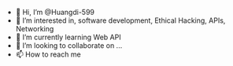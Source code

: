 - 👋 Hi, I’m @Huangdi-599
- 👀 I’m interested in, software development, Ethical Hacking, APIs, Networking 
- 🌱 I’m currently learning Web API
- 💞️ I’m looking to collaborate on ...
- 📫 How to reach me 

<!---
Huangdi-599/Huangdi-599 is a ✨ special ✨ repository because its `README.md` (this file) appears on your GitHub profile.
You can click the Preview link to take a look at your changes.
--->
